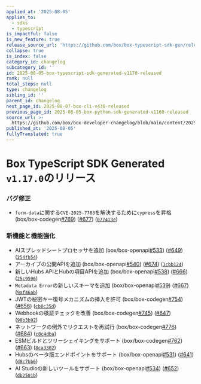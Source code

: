 ```yaml
---
applied_at: '2025-08-05'
applies_to:
  - sdks
  - typescript
is_impactful: false
is_new_feature: true
release_source_url: 'https://github.com/box/box-typescript-sdk-gen/releases/tag/v1.17.0'
collapse: true
is_index: false
category_id: changelog
subcategory_id: ''
id: 2025-08-05-box-typescript-sdk-generated-v1170-released
rank: null
total_steps: null
type: changelog
sibling_id: ''
parent_id: changelog
next_page_id: 2025-08-07-box-cli-v430-released
previous_page_id: 2025-08-05-box-python-sdk-generated-v1160-released
source_url: >-
  https://github.com/box/box-developer-changelog/blob/main/content/2025/08-05-box-typescript-sdk-generated-v1170-released.md
published_at: '2025-08-05'
fullyTranslated: true
---
```

# Box TypeScript SDK Generated `v1.17.0`のリリース

### バグ修正

* `form-data`に関する`CVE-2025-7783`を解決するために`cypress`を昇格 (box/box-codegen[#769][1]) ([#677][2]) ([`077413e`][3])

### 新機能と機能強化

* AIスプレッドシートプロセッサを追加 (box/box-openapi[#533][4]) ([#649][5]) ([`254fb54`][6])
* アーカイブの公開APIを追加 (box/box-openapi[#540][7]) ([#674][8]) ([`1cbb124`][9])
* 新しいHubs APIとHubの項目APIを追加 (box/box-openapi[#538][10]) ([#666][11]) ([`25c9596`][12])
* `Metadata Error`の新しいスキーマを追加 (box/box-openapi[#539][13]) ([#667][14]) ([`9af46ab`][15])
* JWTの秘密キー復号メカニズムの挿入を許可 (box/box-codegen[#754][16]) ([#656][17]) ([`cb0c35d`][18])
* Webhookの検証チェックを改善 (box/box-codegen[#745][19]) ([#647][20]) ([`98b3b92`][21])
* ネットワークの例外でリクエストを再試行 (box/box-codegen[#776][22]) ([#684][23]) ([`c0c4dba`][24])
* ESMビルドとツリーシェイキングをサポート (box/box-codegen[#762][25]) ([#663][26]) ([`8ca3302`][27])
* Hubsのベータ版エンドポイントをサポート (box/box-openapi[#531][28]) ([#641][29]) ([`d8c7bb6`][30])
* AI Studioの新しいツールをサポート (box/box-openapi[#534][31]) ([#652][32]) ([`db2501b`][33])

[1]: https://github.com/box/box-typescript-sdk-gen/issues/769

[2]: https://github.com/box/box-typescript-sdk-gen/issues/677

[3]: https://github.com/box/box-typescript-sdk-gen/commit/077413ec525fad4d8ebc4c7209fce20046731295

[4]: https://github.com/box/box-typescript-sdk-gen/issues/533

[5]: https://github.com/box/box-typescript-sdk-gen/issues/649

[6]: https://github.com/box/box-typescript-sdk-gen/commit/254fb54d928ec3a76304674f341be1c67d78a143

[7]: https://github.com/box/box-typescript-sdk-gen/issues/540

[8]: https://github.com/box/box-typescript-sdk-gen/issues/674

[9]: https://github.com/box/box-typescript-sdk-gen/commit/1cbb12485a417b813df8b6918cf3721ae781a286

[10]: https://github.com/box/box-typescript-sdk-gen/issues/538

[11]: https://github.com/box/box-typescript-sdk-gen/issues/666

[12]: https://github.com/box/box-typescript-sdk-gen/commit/25c9596bc71fe88e0a2b6d5e01c65fa682c2fd38

[13]: https://github.com/box/box-typescript-sdk-gen/issues/539

[14]: https://github.com/box/box-typescript-sdk-gen/issues/667

[15]: https://github.com/box/box-typescript-sdk-gen/commit/9af46abe837ee0d812bcc15f1edf0d5a6530bfe0

[16]: https://github.com/box/box-typescript-sdk-gen/issues/754

[17]: https://github.com/box/box-typescript-sdk-gen/issues/656

[18]: https://github.com/box/box-typescript-sdk-gen/commit/cb0c35df4a5b3f9b8c611006dd33d480949a0d36

[19]: https://github.com/box/box-typescript-sdk-gen/issues/745

[20]: https://github.com/box/box-typescript-sdk-gen/issues/647

[21]: https://github.com/box/box-typescript-sdk-gen/commit/98b3b9293ff3f0e5922d0772d87504770bb9303c

[22]: https://github.com/box/box-typescript-sdk-gen/issues/776

[23]: https://github.com/box/box-typescript-sdk-gen/issues/684

[24]: https://github.com/box/box-typescript-sdk-gen/commit/c0c4dbac40970d34da4c9e52fc43f029ae2f91a6

[25]: https://github.com/box/box-typescript-sdk-gen/issues/762

[26]: https://github.com/box/box-typescript-sdk-gen/issues/663

[27]: https://github.com/box/box-typescript-sdk-gen/commit/8ca33023d904edd596819c7c6df42022006274ed

[28]: https://github.com/box/box-typescript-sdk-gen/issues/531

[29]: https://github.com/box/box-typescript-sdk-gen/issues/641

[30]: https://github.com/box/box-typescript-sdk-gen/commit/d8c7bb66736a3c4679b116916c61e2ead824a305

[31]: https://github.com/box/box-typescript-sdk-gen/issues/534

[32]: https://github.com/box/box-typescript-sdk-gen/issues/652

[33]: https://github.com/box/box-typescript-sdk-gen/commit/db2501bb13fc6ecebbb4c535b4a19c9be2cf64c2

